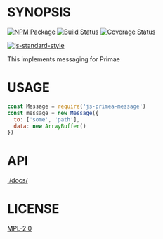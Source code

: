 # SYNOPSIS 
[![NPM Package](https://img.shields.io/npm/v/js-primea-message.js.svg?style=flat-square)](https://www.npmjs.org/package/js-primea-message.js)
[![Build Status](https://img.shields.io/travis/primea/js-primea-message.js.svg?branch=master&style=flat-square)](https://travis-ci.org/primea/js-primea-message.js)
[![Coverage Status](https://img.shields.io/coveralls/primea/js-primea-message.js.svg?style=flat-square)](https://coveralls.io/r/primea/js-primea-message.js)

[![js-standard-style](https://cdn.rawgit.com/feross/standard/master/badge.svg)](https://github.com/feross/standard)  

This implements messaging for Primae

# USAGE
```javascript
const Message = require('js-primea-message')
const message = new Message({
  to: ['some', 'path'],
  data: new ArrayBuffer()
})

```

# API
[./docs/](./API.md)

# LICENSE
[MPL-2.0](https://tldrlegal.com/license/mozilla-public-license-2.0-(mpl-2))

